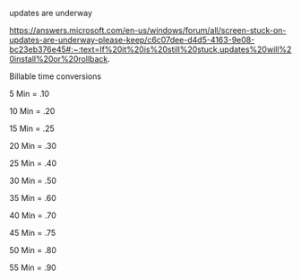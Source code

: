 
updates are underway

https://answers.microsoft.com/en-us/windows/forum/all/screen-stuck-on-updates-are-underway-please-keep/c6c07dee-d4d5-4163-9e08-bc23eb376e45#:~:text=If%20it%20is%20still%20stuck,updates%20will%20install%20or%20rollback.



Billable time conversions

5 Min = .10

10 Min = .20

15 Min = .25

20 Min = .30

25 Min = .40

30 Min = .50

35 Min = .60

40 Min = .70

45 Min = .75

50 Min = .80

55 Min = .90
